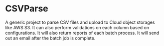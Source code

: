 # CSVParse
A generic project to parse CSV files and upload to Cloud object storages like AWS S3. It can also perform validations on each column based on configurations. It will also return reports of each batch process. It will send out an email after the batch job is complete.
